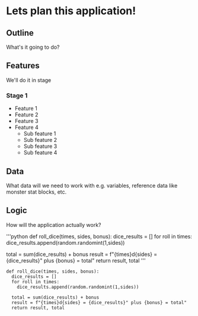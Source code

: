# Lets plan this application!
## Outline
What's it going to do?
## Features
We'll do it in stage
### Stage 1
* Feature 1
* Feature 2
* Feature 3
* Feature 4
  * Sub feature 1
  * Sub feature 2
  * Sub feature 3
  * Sub feature 4
## Data
What data will we need to work with e.g. variables, reference data like monster stat blocks, etc.
## Logic
How will the application actually work?

'''python
def roll_dice(times, sides, bonus):
  dice_results = []
  for roll in times:
    dice_results.append(random.randomint(1,sides))

  total = sum(dice_results) + bonus
  result = f"{times}d{sides} = {dice_results}" plus {bonus} = total"
  return result, total
'''

    def roll_dice(times, sides, bonus):
      dice_results = []
      for roll in times:
        dice_results.append(random.randomint(1,sides))

      total = sum(dice_results) + bonus
      result = f"{times}d{sides} = {dice_results}" plus {bonus} = total"
      return result, total
